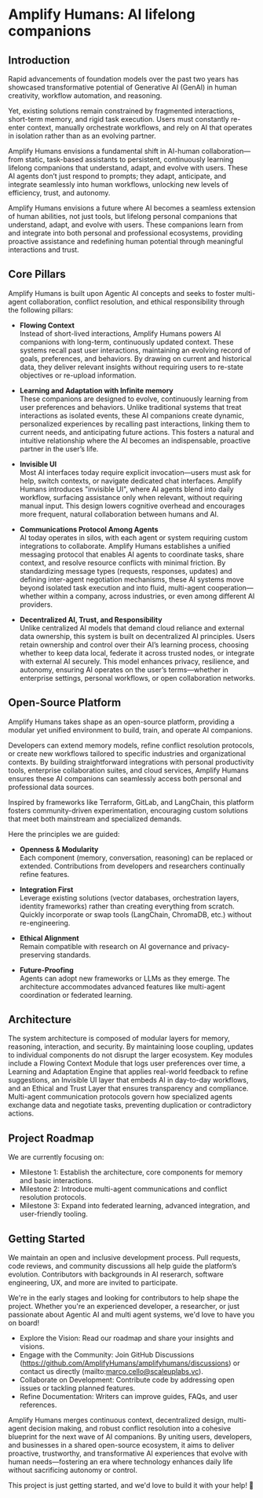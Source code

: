 # Amplify Humans: AI lifelong companions

## Introduction

Rapid advancements of foundation models over the past two years has showcased transformative potential of Generative AI (GenAI) in human creativity, workflow automation, and reasoning.

Yet, existing solutions remain constrained by fragmented interactions, short-term memory, and rigid task execution. Users must constantly re-enter context, manually orchestrate workflows, and rely on AI that operates in isolation rather than as an evolving partner.

Amplify Humans envisions a fundamental shift in AI-human collaboration—from static, task-based assistants to persistent, continuously learning lifelong companions that understand, adapt, and evolve with users. These AI agents don’t just respond to prompts; they adapt, anticipate, and integrate seamlessly into human workflows, unlocking new levels of efficiency, trust, and autonomy.

Amplify Humans envisions a future where AI becomes a seamless extension of human abilities, not just tools, but lifelong personal companions that understand, adapt, and evolve with users. These companions learn from and integrate into both personal and professional ecosystems, providing proactive assistance and redefining human potential through meaningful interactions and trust.

## Core Pillars

Amplify Humans is built upon Agentic AI concepts and seeks to foster multi-agent collaboration, conflict resolution, and ethical responsibility through the following pillars:

- **Flowing Context** <br>
Instead of short-lived interactions, Amplify Humans powers AI companions with long-term, continuously updated context. These systems recall past user interactions, maintaining an evolving record of goals, preferences, and behaviors. By drawing on current and historical data, they deliver relevant insights without requiring users to re-state objectives or re-upload information.

- **Learning and Adaptation with Infinite memory** <br>
These companions are designed to evolve, continuously learning from user preferences and behaviors. Unlike traditional systems that treat interactions as isolated events, these AI companions create dynamic, personalized experiences by recalling past interactions, linking them to current needs, and anticipating future actions. This fosters a natural and intuitive relationship where the AI becomes an indispensable, proactive partner in the user’s life.

- **Invisible UI** <br>
Most AI interfaces today require explicit invocation—users must ask for help, switch contexts, or navigate dedicated chat interfaces. Amplify Humans introduces "invisible UI", where AI agents blend into daily workflow, surfacing assistance only when relevant, without requiring manual input. This design lowers cognitive overhead and encourages more frequent, natural collaboration between humans and AI.

- **Communications Protocol Among Agents** <br>
AI today operates in silos, with each agent or system requiring custom integrations to collaborate. Amplify Humans establishes a unified messaging protocol that enables AI agents to coordinate tasks, share context, and resolve resource conflicts with minimal friction. By standardizing message types (requests, responses, updates) and defining inter-agent negotiation mechanisms, these AI systems move beyond isolated task execution and into fluid, multi-agent cooperation—whether within a company, across industries, or even among different AI providers.

- **Decentralized AI, Trust, and Responsibility** <br>
Unlike centralized AI models that demand cloud reliance and external data ownership, this system is built on decentralized AI principles. Users retain ownership and control over their AI’s learning process, choosing whether to keep data local, federate it across trusted nodes, or integrate with external AI securely. This model enhances privacy, resilience, and autonomy, ensuring AI operates on the user’s terms—whether in enterprise settings, personal workflows, or open collaboration networks.

## Open-Source Platform

Amplify Humans takes shape as an open-source platform, providing a modular yet unified environment to build, train, and operate AI companions.

Developers can extend memory models, refine conflict resolution protocols, or create new workflows tailored to specific industries and organizational contexts. By building straightforward integrations with personal productivity tools, enterprise collaboration suites, and cloud services, Amplify Humans ensures these AI companions can seamlessly access both personal and professional data sources. 

Inspired by frameworks like Terraform, GitLab, and LangChain, this platform fosters community-driven experimentation, encouraging custom solutions that meet both mainstream and specialized demands.

Here the principles we are guided:

- **Openness & Modularity** <br>
Each component (memory, conversation, reasoning) can be replaced or extended. Contributions from developers and researchers continually refine features.

- **Integration First** <br>
Leverage existing solutions (vector databases, orchestration layers, identity frameworks) rather than creating everything from scratch. Quickly incorporate or swap tools (LangChain, ChromaDB, etc.) without re-engineering.

- **Ethical Alignment** <br>
Remain compatible with research on AI governance and privacy-preserving standards.

- **Future-Proofing** <br>
Agents can adopt new frameworks or LLMs as they emerge. The architecture accommodates advanced features like multi-agent coordination or federated learning.

## Architecture
The system architecture is composed of modular layers for memory, reasoning, interaction, and security. By maintaining loose coupling, updates to individual components do not disrupt the larger ecosystem. Key modules include a Flowing Context Module that logs user preferences over time, a Learning and Adaptation Engine that applies real-world feedback to refine suggestions, an Invisible UI layer that embeds AI in day-to-day workflows, and an Ethical and Trust Layer that ensures transparency and compliance. Multi-agent communication protocols govern how specialized agents exchange data and negotiate tasks, preventing duplication or contradictory actions.

## Project Roadmap
We are currently focusing on:
* Milestone 1: Establish the architecture, core components for memory and basic interactions.
* Milestone 2: Introduce multi-agent communications and conflict resolution protocols.
* Milestone 3: Expand into federated learning, advanced integration, and user-friendly tooling.

## Getting Started

We maintain an open and inclusive development process. Pull requests, code reviews, and community discussions all help guide the platform’s evolution. Contributors with backgrounds in AI reserarch, software engineering, UX, and more are invited to participate.

We're in the early stages and looking for contributors to help shape the project. Whether you're an experienced developer, a researcher, or just passionate about Agentic AI and multi agent systems, we'd love to have you on board!

- Explore the Vision: Read our roadmap and share your insights and visions.
- Engage with the Community: Join GitHub Discussions (https://github.com/AmplifyHumans/amplifyhumans/discussions) or contact us directly (mailto:marco.cello@scaleuplabs.vc).
- Collaborate on Development: Contribute code by addressing open issues or tackling planned features.
- Refine Documentation: Writers can improve guides, FAQs, and user references.


Amplify Humans merges continuous context, decentralized design, multi-agent decision making, and robust conflict resolution into a cohesive blueprint for the next wave of AI companions. By uniting users, developers, and businesses in a shared open-source ecosystem, it aims to deliver proactive, trustworthy, and transformative AI experiences that evolve with human needs—fostering an era where technology enhances daily life without sacrificing autonomy or control.

This project is just getting started, and we'd love to build it with your help! 🚀

